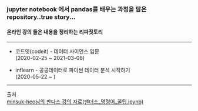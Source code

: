 ### jupyter notebook 에서 pandas를 배우는 과정을 담은 repository..true story...
#### 온라인 강의 들은 내용을 정리하는 리파짓토리
---
* 코드잇(codeit) - 데이터 사이언스 입문  
(2020-02-25 ~ 2021-03-08)


* inflearn - 공공데이터로 파이썬 데이터 분석 시작하기  
(2020-05-22 ~ )
---
출처  
[minsuk-heo님의 판다스 강의 자료(팬더스_명령어_꿀팁.ipynb)](https://github.com/minsuk-heo/pandas/blob/master/%ED%8C%AC%EB%8D%94%EC%8A%A4_%EB%AA%85%EB%A0%B9%EC%96%B4_%EA%BF%80%ED%8C%81.ipynb)
